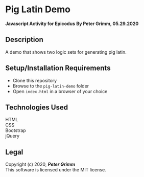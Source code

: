 # Pig Latin Demo
**Javascript Activity for Epicodus**
**By Peter Grimm, 05.29.2020**

## Description

A demo that shows two logic sets for generating pig latin.

## Setup/Installation Requirements

* Clone this repository 
* Browse to the `pig-latin-demo` folder
* Open `index.html` in a browser of your choice

## Technologies Used

HTML  
CSS  
Bootstrap  
jQuery

## Legal

Copyright (c) 2020, **_Peter Grimm_**  
This software is licensed under the MIT license.